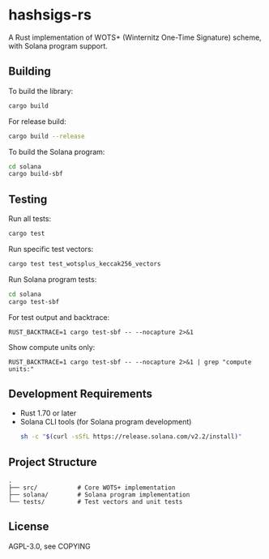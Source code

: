 # hashsigs-rs

A Rust implementation of WOTS+ (Winternitz One-Time Signature) scheme, with Solana program support.

## Building

To build the library:

```bash
cargo build
```

For release build:

```bash
cargo build --release
```

To build the Solana program:

```bash
cd solana
cargo build-sbf
```

## Testing

Run all tests:

```bash
cargo test
```

Run specific test vectors:

```bash
cargo test test_wotsplus_keccak256_vectors
```

Run Solana program tests:

```bash
cd solana
cargo test-sbf
```

For test output and backtrace:

```
RUST_BACKTRACE=1 cargo test-sbf -- --nocapture 2>&1
```

Show compute units only:

```
RUST_BACKTRACE=1 cargo test-sbf -- --nocapture 2>&1 | grep "compute units:"
```

## Development Requirements

- Rust 1.70 or later
- Solana CLI tools (for Solana program development)
  ```bash
  sh -c "$(curl -sSfL https://release.solana.com/v2.2/install)"
  ```

## Project Structure

```
.
├── src/           # Core WOTS+ implementation
├── solana/        # Solana program implementation
└── tests/         # Test vectors and unit tests
```

## License

AGPL-3.0, see COPYING
